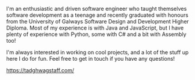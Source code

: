 I'm an enthusiastic and driven software engineer who taught themselves software development as a teenage and recently graduated with honours from the University of Galways Software Design and Development Higher Diploma. Most of my experience is with Java and JavaScript, but I have plenty of experience with Python, some with C# and a bit with Assembly too! 

I'm always interested in working on cool projects, and a lot of the stuff up here I do for fun. Feel free to get in touch if you have any questions!

https://tadghwagstaff.com/
